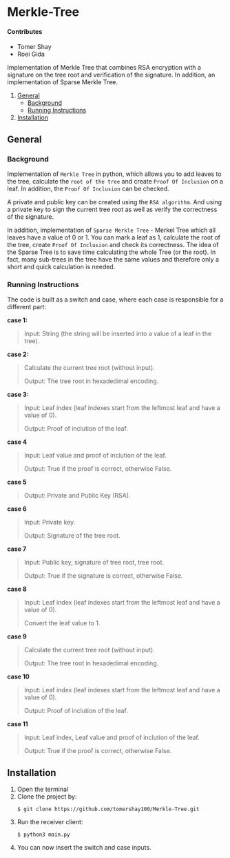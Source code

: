 # Merkle-Tree

#### Contributes

* Tomer Shay
* Roei Gida

Implementation of Merkle Tree that combines RSA encryption with a signature on the tree root and verification of the signature. In addition, an implementation of Sparse Merkle Tree.

1. [General](#General)
    - [Background](#background)
    - [Running Instructions](https://github.com/tomershay100/Merkle-Tree/blob/main/README.md#running-instructions)
3. [Installation](#installation)

## General

### Background
Implementation of ```Merkle Tree``` in python, which allows you to add leaves to the tree, calculate the ```root of the tree``` and create ```Proof Of Inclusion``` on a leaf. In addition, the ```Proof Of Inclusion``` can be checked.

A private and public key can be created using the ```RSA algorithm```. And using a private key to sign the current tree root as well as verify the correctness of the signature.

In addition, implementation of ```Sparse Merkle Tree``` - Merkel Tree which all leaves have a value of 0 or 1. You can mark a leaf as 1, calculate the root of the tree, create ```Proof Of Inclusion``` and check its correctness. The idea of the Sparse Tree is to save time calculating the whole Tree (or the root). In fact, many sub-trees in the tree have the same values and therefore only a short and quick calculation is needed.

### Running Instructions

The code is built as a switch and case, where each case is responsible for a different part:

**case 1:**
> Input: String (the string will be inserted into a value of a leaf in the tree).

**case 2:**
> Calculate the current tree root (without input).
> 
> Output: The tree root in hexadedimal encoding.

**case 3:**
> Input: Leaf index (leaf indexes start from the leftmost leaf and have a value of 0).
> 
> Output: Proof of inclution of the leaf.

**case 4**
> Input: Leaf value and proof of inclution of the leaf.
> 
> Output: True if the proof is correct, otherwise False.

**case 5**
> Output: Private and Public Key (RSA).

**case 6**
> Input: Private key.
> 
> Output: Signature of the tree root.

**case 7**
> Input: Public key, signature of tree root, tree root.
> 
> Output: True if the signature is correct, otherwise False.

**case 8**
> Input: Leaf index (leaf indexes start from the leftmost leaf and have a value of 0).
> 
> Convert the leaf value to 1.

**case 9**
> Calculate the current tree root (without input).
> 
> Output: The tree root in hexadedimal encoding.

**case 10**
> Input: Leaf index (leaf indexes start from the leftmost leaf and have a value of 0).
> 
> Output: Proof of inclution of the leaf.

**case 11**
> Input: Leaf index, Leaf value and proof of inclution of the leaf.
> 
> Output: True if the proof is correct, otherwise False.

## Installation

1. Open the terminal
2. Clone the project by:
	```
	$ git clone https://github.com/tomershay100/Merkle-Tree.git
	```	
3. Run the receiver client:
	```
	$ python3 main.py
	 ```
4. You can now insert the switch and case inputs.

